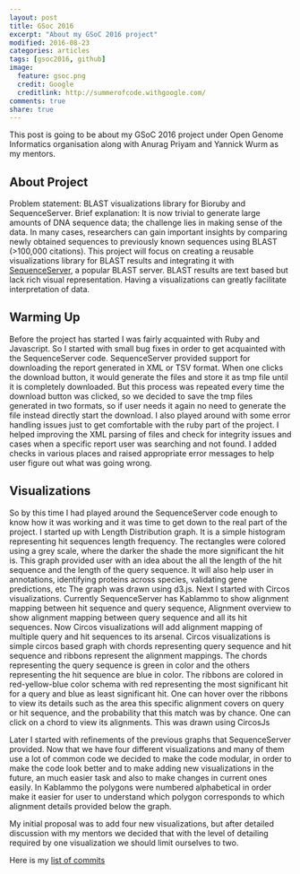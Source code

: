 ```yaml
---
layout: post
title: GSoc 2016
excerpt: "About my GSoC 2016 project"
modified: 2016-08-23
categories: articles
tags: [gsoc2016, github]
image:
  feature: gsoc.png
  credit: Google
  creditlink: http://summerofcode.withgoogle.com/
comments: true
share: true
---
```


This post is going to be about my GSoC 2016 project under Open Genome Informatics
organisation along with Anurag Priyam and Yannick Wurm as my mentors.

## About Project
Problem statement: BLAST visualizations library for Bioruby and SequenceServer.
Brief explanation: It is now trivial to generate large amounts of DNA sequence data; the challenge lies in making sense of the data. In many cases, researchers can gain important insights by comparing newly obtained sequences to previously known sequences using BLAST (>100,000 citations). This project will focus on creating a reusable visualizations library for BLAST results and integrating it with [SequenceServer](http://sequenceserver.com), a popular BLAST server.
BLAST results are text based but lack rich visual representation. Having a visualizations can greatly facilitate interpretation of data.

## Warming Up
Before the project has started I was fairly acquainted with Ruby and Javascript. So I started with small bug fixes in order to get acquainted with the SequenceServer code. SequenceServer provided support for downloading the report generated in XML or TSV format. When one clicks the download button, it would generate the files and store it as tmp file until it is completely downloaded. But this process was repeated every time the download button was clicked, so we decided to save the tmp files generated in two formats, so if user needs it again no need to generate the file instead directly start the download. I also played around with some error handling issues just to get comfortable with the ruby part of the project. I helped improving the XML parsing of files and check for integrity issues and cases when a specific report user was searching and not found. I added checks in various places and raised appropriate error messages to help user figure out what was going wrong.

## Visualizations
So by this time I had played around the SequenceServer code enough to know how it was working and it was time to get down to the real part of the project. I started up with Length Distribution graph. It is  a simple histogram representing hit sequences length frequency. The rectangles were colored using a grey scale, where the darker the shade the more significant the hit is. This graph provided user with an idea about the all the length of the hit sequence and the length of the query sequence. It will also help user in annotations, identifying proteins across species, validating gene predictions, etc The graph was drawn using d3.js.
Next I started with Circos visualizations. Currently SequenceServer has Kablammo to show alignment mapping between hit sequence and query sequence, Alignment overview to show alignment mapping between query sequence and all its hit sequences. Now Circos visualizations will add alignment mapping of multiple query and hit sequences to its arsenal.  Circos visualizations is simple circos based graph with chords representing query sequence and hit sequence and ribbons represent the alignment mappings. The chords representing the query sequence is green in color and the others representing the hit sequence are blue in color. The ribbons are colored in red-yellow-blue color schema with red representing the most significant hit for a query and blue as least significant hit. One can hover over the ribbons to view its details such as the area this specific alignment covers on query or hit sequence, and the probability that this match was by chance. One can click on a  chord to view its alignments. This was drawn using CircosJs

Later I started with refinements of the previous graphs that SequenceServer provided. Now that we have four different visualizations and many of them use a lot of common code we decided to make the code modular, in order to make the code look better and to make adding new visualizations in the future, an much easier task  and also to make changes in current ones easily. In Kablammo the polygons were numbered alphabetical in order make it easier for user to understand which polygon corresponds to which alignment details provided below the graph.

My initial proposal was to add four new visualizations, but after detailed discussion with my mentors we decided that with the level of detailing required by one visualization we should limit ourselves to two.

Here is my [list of commits](https://github.com/wurmlab/sequenceserver/commits/master?author=aniarya82)
